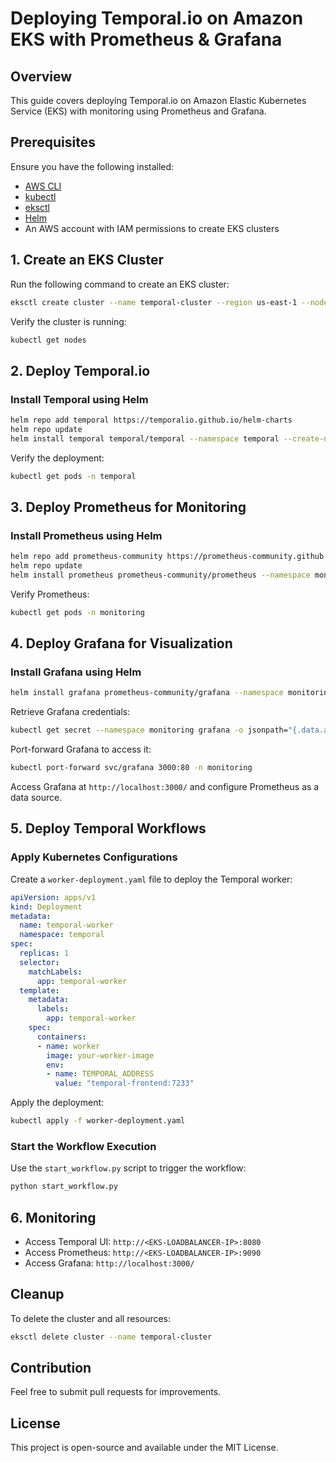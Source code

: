 # Deploying Temporal.io on Amazon EKS with Prometheus & Grafana

## Overview
This guide covers deploying Temporal.io on Amazon Elastic Kubernetes Service (EKS) with monitoring using Prometheus and Grafana.

## Prerequisites
Ensure you have the following installed:
- [AWS CLI](https://aws.amazon.com/cli/)
- [kubectl](https://kubernetes.io/docs/tasks/tools/)
- [eksctl](https://eksctl.io/)
- [Helm](https://helm.sh/)
- An AWS account with IAM permissions to create EKS clusters

## 1. Create an EKS Cluster
Run the following command to create an EKS cluster:
```sh
eksctl create cluster --name temporal-cluster --region us-east-1 --nodegroup-name workers --node-type t3.medium --nodes 2
```

Verify the cluster is running:
```sh
kubectl get nodes
```

## 2. Deploy Temporal.io
### Install Temporal using Helm
```sh
helm repo add temporal https://temporalio.github.io/helm-charts
helm repo update
helm install temporal temporal/temporal --namespace temporal --create-namespace
```

Verify the deployment:
```sh
kubectl get pods -n temporal
```

## 3. Deploy Prometheus for Monitoring
### Install Prometheus using Helm
```sh
helm repo add prometheus-community https://prometheus-community.github.io/helm-charts
helm repo update
helm install prometheus prometheus-community/prometheus --namespace monitoring --create-namespace
```

Verify Prometheus:
```sh
kubectl get pods -n monitoring
```

## 4. Deploy Grafana for Visualization
### Install Grafana using Helm
```sh
helm install grafana prometheus-community/grafana --namespace monitoring
```

Retrieve Grafana credentials:
```sh
kubectl get secret --namespace monitoring grafana -o jsonpath="{.data.admin-password}" | base64 --decode ; echo
```

Port-forward Grafana to access it:
```sh
kubectl port-forward svc/grafana 3000:80 -n monitoring
```

Access Grafana at `http://localhost:3000/` and configure Prometheus as a data source.

## 5. Deploy Temporal Workflows
### Apply Kubernetes Configurations
Create a `worker-deployment.yaml` file to deploy the Temporal worker:
```yaml
apiVersion: apps/v1
kind: Deployment
metadata:
  name: temporal-worker
  namespace: temporal
spec:
  replicas: 1
  selector:
    matchLabels:
      app: temporal-worker
  template:
    metadata:
      labels:
        app: temporal-worker
    spec:
      containers:
      - name: worker
        image: your-worker-image
        env:
        - name: TEMPORAL_ADDRESS
          value: "temporal-frontend:7233"
```
Apply the deployment:
```sh
kubectl apply -f worker-deployment.yaml
```

### Start the Workflow Execution
Use the `start_workflow.py` script to trigger the workflow:
```sh
python start_workflow.py
```

## 6. Monitoring
- Access Temporal UI: `http://<EKS-LOADBALANCER-IP>:8080`
- Access Prometheus: `http://<EKS-LOADBALANCER-IP>:9090`
- Access Grafana: `http://localhost:3000/`

## Cleanup
To delete the cluster and all resources:
```sh
eksctl delete cluster --name temporal-cluster
```

## Contribution
Feel free to submit pull requests for improvements.

## License
This project is open-source and available under the MIT License.

